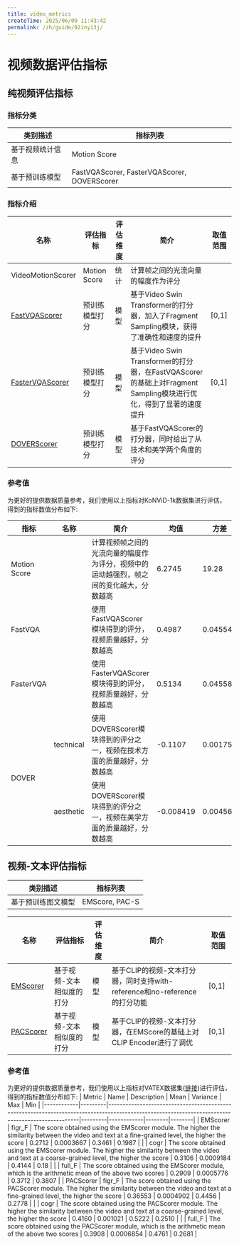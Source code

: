```yaml
---
title: video_metrics
createTime: 2025/06/09 11:43:42
permalink: /zh/guide/92inyi3j/
---
```


# 视频数据评估指标

## 纯视频评估指标
### 指标分类
|类别描述 | 指标列表| 
|--- |--- |
| 基于视频统计信息 | Motion Score| 
| 基于预训练模型 | FastVQAScorer, FasterVQAScorer, DOVERScorer|

### 指标介绍
| 名称 | 评估指标 | 评估维度| 简介 |取值范围|  
| ---- | ---- | ---- | ---- | ---- | 
| VideoMotionScorer | Motion Score| 统计|计算帧之间的光流向量的幅度作为评分 |  | 
| [FastVQAScorer](https://arxiv.org/abs/2207.02595v1) | 预训练模型打分 | 模型 | 基于Video Swin Transformer的打分器，加入了Fragment Sampling模块，获得了准确性和速度的提升 | [0,1]| 
| [FasterVQAScorer](https://arxiv.org/abs/2210.05357) | 预训练模型打分 | 模型 | 基于Video Swin Transformer的打分器，在FastVQAScorer的基础上对Fragment Sampling模块进行优化，得到了显著的速度提升 | [0,1] | 
| [DOVERScorer](https://arxiv.org/abs/2211.04894) | 预训练模型打分 | 模型|基于FastVQAScorer的打分器，同时给出了从技术和美学两个角度的评分 || 

### 参考值
为更好的提供数据质量参考，我们使用以上指标对KoNViD-1k数据集进行评估，得到的指标数值分布如下:
<table class="tg"><thead>
  <tr>
    <th class="tg-0pky">指标</th>
    <th class="tg-0pky">名称</th>
    <th class="tg-0pky">简介</th>
    <th class="tg-0pky">均值</th>
    <th class="tg-0pky">方差</th>
    <th class="tg-0pky">最大值</th>
    <th class="tg-0pky">最小值</th>
  </tr></thead>
<tbody>
  <tr>
    <td class="tg-0pky">Motion Score</td>
    <td class="tg-0pky"></td>
    <td class="tg-0pky">计算视频帧之间的光流向量的幅度作为评分，视频中的运动越强烈，帧之间的变化越大，分数越高</td>
    <td class="tg-0pky">6.2745</td>
    <td class="tg-0pky">19.28</td>
    <td class="tg-0pky">25.23</td>
    <td class="tg-0pky">0.001623</td>
  </tr>
  <tr>
    <td class="tg-0pky" >FastVQA</td>
    <td class="tg-0pky"></td>
    <td class="tg-0pky">使用FastVQAScorer模块得到的评分，视频质量越好，分数越高</td>
    <td class="tg-0pky">0.4987</td>
    <td class="tg-0pky">0.04554</td>
    <td class="tg-0pky">0.9258</td>
    <td class="tg-0pky">0.007619</td>
  </tr>
  <tr>
    <td class="tg-0pky">FasterVQA</td>
    <td class="tg-0pky"></td>
    <td class="tg-0pky">使用FasterVQAScorer模块得到的评分，视频质量越好，分数越高</td>
    <td class="tg-0pky">0.5134</td>
    <td class="tg-0pky">0.04558</td>
    <td class="tg-0pky">0.9066</td>
    <td class="tg-0pky">0.03686</td>
  </tr>
  <tr>
    <td class="tg-0pky" rowspan="2">DOVER</td>
    <td class="tg-0pky">technical</td>
    <td class="tg-0pky">使用DOVERScorer模块得到的评分之一，视频在技术方面的质量越好，分数越高</td>
    <td class="tg-0pky">-0.1107</td>
    <td class="tg-0pky">0.001755</td>
    <td class="tg-0pky">-0.006550</td>
    <td class="tg-0pky">-0.3175</td>
  </tr>
  <tr>
    <td class="tg-0pky">aesthetic</td>
    <td class="tg-0pky">使用DOVERScorer模块得到的评分之一，视频在美学方面的质量越好，分数越高</td>
    <td class="tg-0pky">-0.008419</td>
    <td class="tg-0pky">0.004569</td>
    <td class="tg-0pky">0.1869</td>
    <td class="tg-0pky">-0.2629</td>
  </tr>
</tbody></table>

<!-- - VideoMotionScorer: 计算视频的Motion Score作为评分
- FastVQAScorer: ECCV 2022 论文 [FAST-VQA: Efficient End-to-end Video Quality Assessment with Fragment Sampling](https://arxiv.org/abs/2207.02595v1)所提出的基于Video Swin Transformer的打分器。
- FasterVQAScorer: TPAMI 2023 论文 [Neighbourhood Representative Sampling for Efficient End-to-end Video Quality Assessment](https://arxiv.org/abs/2210.05357) 所提出的在FastVQAScorer扩展的打分器。
- DOVERScorer: ICCV 2023 论文 [Exploring Video Quality Assessment on User Generated Contents from Aesthetic and Technical Perspectives](https://arxiv.org/abs/2211.04894) 提出的基于FastVQAScorer的打分器，同时给出了从技术和美学两个角度的评分 -->

## 视频-文本评估指标
|类别描述 | 指标列表| 
|--- |--- |
| 基于预训练图文模型 | EMScore, PAC-S| 


| 名称 | 评估指标 |评估维度|简介 | 取值范围|
| ---- | ---- | ---- | ---- | ---- |
| [EMScorer](https://arxiv.org/abs/2111.08919) | 基于视频-文本相似度的打分| 模型|基于CLIP的视频-文本打分器，同时支持with-reference和no-reference的打分功能|[0,1] |
| [PACScorer](https://arxiv.org/abs/2303.12112) | 基于视频-文本相似度的打分 | 模型 | 基于CLIP的视频-文本打分器，在EMScore的基础上对CLIP Encoder进行了调优| [0,1] |

### 参考值
为更好的提供数据质量参考，我们使用以上指标对VATEX数据集([链接](https://huggingface.co/datasets/lmms-lab/VATEX))进行评估，得到的指标数值分布如下:
| Metric     | Name    | Description                                                                                                                                      | Mean    | Variance   | Max    | Min    |
|------------|---------|--------------------------------------------------------------------------------------------------------------------------------------------------|---------|------------|--------|--------|
| EMScorer   | figr_F  | The score obtained using the EMScorer module. The higher the similarity between the video and text at a fine-grained level, the higher the score | 0.2712  | 0.0003667  | 0.3461 | 0.1987 |
|            | cogr    | The score obtained using the EMScorer module. The higher the similarity between the video and text at a coarse-grained level, the higher the score | 0.3106  | 0.0009184  | 0.4144 | 0.18   |
|            | full_F  | The score obtained using the EMScorer module, which is the arithmetic mean of the above two scores                                               | 0.2909  | 0.0005776  | 0.3712 | 0.3807 |
| PACScorer  | figr_F  | The score obtained using the PACScorer module. The higher the similarity between the video and text at a fine-grained level, the higher the score | 0.36553 | 0.0004902  | 0.4456 | 0.2778 |
|            | cogr    | The score obtained using the PACScorer module. The higher the similarity between the video and text at a coarse-grained level, the higher the score | 0.4160  | 0.001021   | 0.5222 | 0.2510 |
|            | full_F  | The score obtained using the PACScorer module, which is the arithmetic mean of the above two scores                                              | 0.3908  | 0.0006854  | 0.4761 | 0.2681 |
